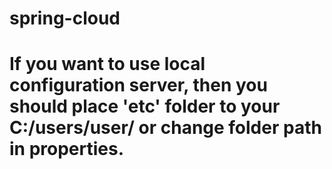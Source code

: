 # spring-cloud
# If you want to use local configuration server, then you should place 'etc' folder to your C:/users/user/ or change folder path in properties.
